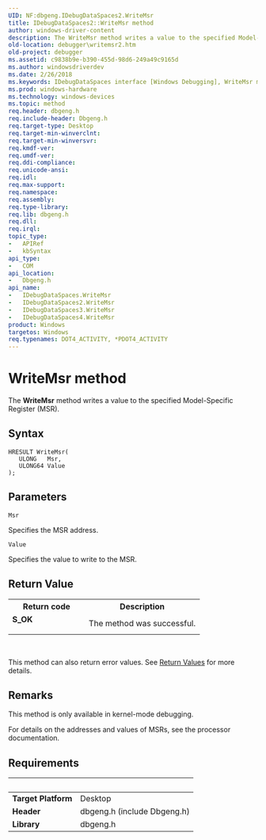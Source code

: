 ```yaml
---
UID: NF:dbgeng.IDebugDataSpaces2.WriteMsr
title: IDebugDataSpaces2::WriteMsr method
author: windows-driver-content
description: The WriteMsr method writes a value to the specified Model-Specific Register (MSR).
old-location: debugger\writemsr2.htm
old-project: debugger
ms.assetid: c9838b9e-b390-455d-98d6-249a49c9165d
ms.author: windowsdriverdev
ms.date: 2/26/2018
ms.keywords: IDebugDataSpaces interface [Windows Debugging], WriteMsr method, IDebugDataSpaces2, IDebugDataSpaces2 interface [Windows Debugging], WriteMsr method, IDebugDataSpaces2::WriteMsr, IDebugDataSpaces3 interface [Windows Debugging], WriteMsr method, IDebugDataSpaces3::WriteMsr, IDebugDataSpaces4 interface [Windows Debugging], WriteMsr method, IDebugDataSpaces4::WriteMsr, IDebugDataSpaces::WriteMsr, IDebugDataSpaces_b0b0220e-66d2-4d96-b4bf-3016b0ed677c.xml, WriteMsr method [Windows Debugging], WriteMsr method [Windows Debugging], IDebugDataSpaces interface, WriteMsr method [Windows Debugging], IDebugDataSpaces2 interface, WriteMsr method [Windows Debugging], IDebugDataSpaces3 interface, WriteMsr method [Windows Debugging], IDebugDataSpaces4 interface, WriteMsr,IDebugDataSpaces2.WriteMsr, dbgeng/IDebugDataSpaces2::WriteMsr, dbgeng/IDebugDataSpaces3::WriteMsr, dbgeng/IDebugDataSpaces4::WriteMsr, dbgeng/IDebugDataSpaces::WriteMsr, debugger.writemsr2
ms.prod: windows-hardware
ms.technology: windows-devices
ms.topic: method
req.header: dbgeng.h
req.include-header: Dbgeng.h
req.target-type: Desktop
req.target-min-winverclnt: 
req.target-min-winversvr: 
req.kmdf-ver: 
req.umdf-ver: 
req.ddi-compliance: 
req.unicode-ansi: 
req.idl: 
req.max-support: 
req.namespace: 
req.assembly: 
req.type-library: 
req.lib: dbgeng.h
req.dll: 
req.irql: 
topic_type:
-	APIRef
-	kbSyntax
api_type:
-	COM
api_location:
-	Dbgeng.h
api_name:
-	IDebugDataSpaces.WriteMsr
-	IDebugDataSpaces2.WriteMsr
-	IDebugDataSpaces3.WriteMsr
-	IDebugDataSpaces4.WriteMsr
product: Windows
targetos: Windows
req.typenames: DOT4_ACTIVITY, *PDOT4_ACTIVITY
---
```



# WriteMsr method
The <b>WriteMsr</b> method writes a value to the specified Model-Specific Register (MSR).

## Syntax

````
HRESULT WriteMsr(
   ULONG   Msr,
   ULONG64 Value
);
````

## Parameters

`Msr`

Specifies the MSR address.

`Value`

Specifies the value to write to the MSR.


## Return Value

<table>
<tr>
<th>Return code</th>
<th>Description</th>
</tr>
<tr>
<td width="40%">
<dl>
<dt><b>S_OK</b></dt>
</dl>
</td>
<td width="60%">
The method was successful.

</td>
</tr>
</table>
 

This method can also return error values.  See <a href="https://msdn.microsoft.com/713f3ee2-2f5b-415e-9908-90f5ae428b43">Return Values</a> for more details.

## Remarks

This method is only available in kernel-mode debugging.

For details on the addresses and values of MSRs, see the processor documentation.

## Requirements
| &nbsp; | &nbsp; |
| ---- |:---- |
| **Target Platform** | Desktop |
| **Header** | dbgeng.h (include Dbgeng.h) |
| **Library** | dbgeng.h |